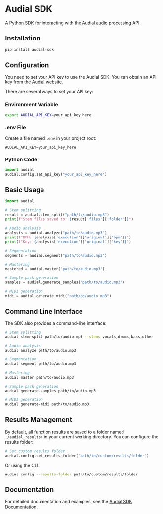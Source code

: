# Audial SDK

A Python SDK for interacting with the Audial audio processing API.

## Installation

```bash
pip install audial-sdk
```

## Configuration

You need to set your API key to use the Audial SDK. You can obtain an API key from the [Audial website](https://audial.io).

There are several ways to set your API key:

### Environment Variable

```bash
export AUDIAL_API_KEY=your_api_key_here
```

### .env File

Create a file named `.env` in your project root:

```
AUDIAL_API_KEY=your_api_key_here
```

### Python Code

```python
import audial
audial.config.set_api_key("your_api_key_here")
```

## Basic Usage

```python
import audial

# Stem splitting
result = audial.stem_split("path/to/audio.mp3")
print(f"Stem files saved to: {result['files']['folder']}")

# Audio analysis
analysis = audial.analyze("path/to/audio.mp3")
print(f"BPM: {analysis['execution']['original']['bpm']}")
print(f"Key: {analysis['execution']['original']['key']}")

# Segmentation
segments = audial.segment("path/to/audio.mp3")

# Mastering
mastered = audial.master("path/to/audio.mp3")

# Sample pack generation
samples = audial.generate_samples("path/to/audio.mp3")

# MIDI generation
midi = audial.generate_midi("path/to/audio.mp3")
```

## Command Line Interface

The SDK also provides a command-line interface:

```bash
# Stem splitting
audial stem-split path/to/audio.mp3 --stems vocals,drums,bass,other

# Audio analysis
audial analyze path/to/audio.mp3

# Segmentation
audial segment path/to/audio.mp3

# Mastering
audial master path/to/audio.mp3

# Sample pack generation
audial generate-samples path/to/audio.mp3

# MIDI generation
audial generate-midi path/to/audio.mp3
```

## Results Management

By default, all function results are saved to a folder named `./audial_results/` in your current working directory. You can configure the results folder:

```python
# Set custom results folder
audial.config.set_results_folder("path/to/custom/results/folder")
```

Or using the CLI:

```bash
audial config --results-folder path/to/custom/results/folder
```

## Documentation

For detailed documentation and examples, see the [Audial SDK Documentation](https://audial.io/docs/sdk).